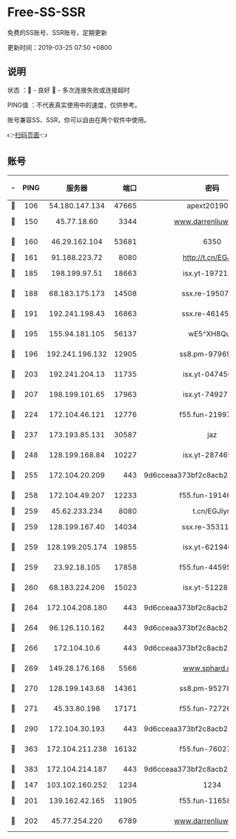 # Free-SS-SSR

免费的SS账号、SSR账号，定期更新

更新时间：2019-03-25 07:50 +0800

## 说明

状态     ：🙂 - 良好 🙁 - 多次连接失败或连接超时

PING值   ：不代表真实使用中的速度，仅供参考。

账号兼容SS、SSR，你可以自由在两个软件中使用。

👉[扫码页面](https://liesauer.github.io/Free-SS-SSR/)👈

## 账号

|-|PING|服务器|端口|密码|加密方式|区域|
|:----:|:----:|:-----:|-----:|:----:|:----:|:----:|
|🙂|106|54.180.147.134|47665|apext2019001|chacha20|KR|
|🙂|150|45.77.18.60|3344|www.darrenliuwei.com|aes-256-cfb|JP|
|🙂|160|46.29.162.104|53681|6350|aes-128-ctr|RU|
|🙂|161|91.188.223.72|8080|http://t.cn/EGJIyrl|rc4-md5|RU|
|🙂|185|198.199.97.51|18663|isx.yt-19721289|aes-256-cfb|US|
|🙂|188|68.183.175.173|14508|ssx.re-19507482|aes-256-cfb|US|
|🙂|191|192.241.198.43|16863|ssx.re-46145720|aes-256-cfb|US|
|🙂|195|155.94.181.105|56137|wE5^XH8Quw|aes-256-cfb|US|
|🙂|196|192.241.196.132|12905|ss8.pm-97969807|aes-256-cfb|US|
|🙂|203|192.241.204.13|11735|isx.yt-04745009|aes-256-cfb|US|
|🙂|207|198.199.101.65|17963|isx.yt-74927147|aes-256-cfb|US|
|🙂|224|172.104.46.121|12776|f55.fun-21997792|aes-256-cfb|SG|
|🙂|237|173.193.85.131|30587|jaz|aes-256-cfb|US|
|🙂|248|128.199.168.84|10227|isx.yt-28746915|aes-256-cfb|SG|
|🙂|255|172.104.20.209|443|9d6cceaa373bf2c8acb22e60b6a58be6|aes-256-cfb|US|
|🙂|258|172.104.49.207|12233|f55.fun-19146730|aes-256-cfb|SG|
|🙂|259|45.62.233.234|8080|t.cn/EGJIyrl|rc4-md5|CA|
|🙂|259|128.199.167.40|14034|ssx.re-35311093|aes-256-cfb|SG|
|🙂|259|128.199.205.174|19855|isx.yt-62194015|aes-256-cfb|SG|
|🙂|259|23.92.18.105|17858|f55.fun-44595714|aes-256-cfb|US|
|🙂|260|68.183.224.206|15023|isx.yt-51228211|aes-256-cfb|SG|
|🙂|264|172.104.208.180|443|9d6cceaa373bf2c8acb22e60b6a58be6|aes-256-cfb|US|
|🙂|264|96.126.110.162|443|9d6cceaa373bf2c8acb22e60b6a58be6|aes-256-cfb|US|
|🙂|266|172.104.10.6|443|9d6cceaa373bf2c8acb22e60b6a58be6|aes-256-cfb|US|
|🙂|269|149.28.176.168|5566|www.sphard.com|aes-256-cfb|AU|
|🙂|270|128.199.143.68|14361|ss8.pm-95278074|aes-256-cfb|SG|
|🙂|271|45.33.80.198|17171|f55.fun-72726729|aes-256-cfb|US|
|🙂|290|172.104.30.193|443|9d6cceaa373bf2c8acb22e60b6a58be6|aes-256-cfb|US|
|🙂|363|172.104.211.238|16132|f55.fun-76027787|aes-256-cfb|US|
|🙂|383|172.104.214.187|443|9d6cceaa373bf2c8acb22e60b6a58be6|aes-256-cfb|US|
|🙂|147|103.102.160.252|1234|1234|rc4-md5|JP|
|🙂|201|139.162.42.165|11905|f55.fun-11658175|aes-256-cfb|SG|
|🙂|202|45.77.254.220|6789|www.darrenliuwei.com|aes-256-cfb|SG|
